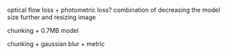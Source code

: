 
optical flow loss + photometric loss? 
combination of decreasing the model size further and resizing image

chunking + 0.7MB model 

chunking + gaussian blur + metric 




